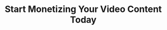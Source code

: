 ---
enable: true
title: Start Monetizing Your Video Content Today
bg_image: "/images/call-to-action-2.png"
description: Turn every second of video into revenue opportunity with intelligent ad placement powered by AI scene analysis and keyword targeting.

button:
  enable: true
  label: "Get Started Now"
  link: "/contact/"

list:
  - image: "/images/customers/6.svg"
  - image: "/images/customers/8.svg"
  - icon: "/images/icons/png/gift.png"
  - image: "/images/customers/10.svg"
  - icon: "/images/icons/png/focus.png"
  - icon: "/images/icons/png/date-2.png"
---